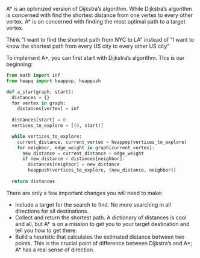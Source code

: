 A* is an optimized version of Dijkstra’s algorithm. While Dijkstra’s algorithm is concerned with find the shortest distance from one vertex to every other vertex. A* is on concerned with finding the most optimal path to a target vertex. 

Think "I want to find the shortest path from NYC to LA" instead of "I want to know the shortest path from every US city to every other US city"

To implement A*, you can first start with Dijkstra’s algorithm. This is our beginning:
```py
from math import inf
from heapq import heappop, heappush

def a_star(graph, start):
  distances = {}
  for vertex in graph:
    distances[vertex] = inf
  
  distances[start] = 0
  vertices_to_explore = [(0, start)]

  while vertices_to_explore:
    current_distance, current_vertex = heappop(vertices_to_explore)
    for neighbor, edge_weight in graph[current_vertex]:
      new_distance = current_distance + edge_weight
      if new_distance < distances[neighbor]:
        distances[neighbor] = new_distance
        heappush(vertices_to_explore, (new_distance, neighbor))
  
  return distances
```
There are only a few important changes you will need to make:
 - Include a target for the search to find. No more searching in all directions for all destinations.
 - Collect and return the shortest path. A dictionary of distances is cool and all, but A* is on a mission to get you to your target destination and tell you how to get there.
 - Build a heuristic that calculates the estimated distance between two points. This is the crucial point of difference between Dijkstra’s and A*; A* has a real sense of direction.
